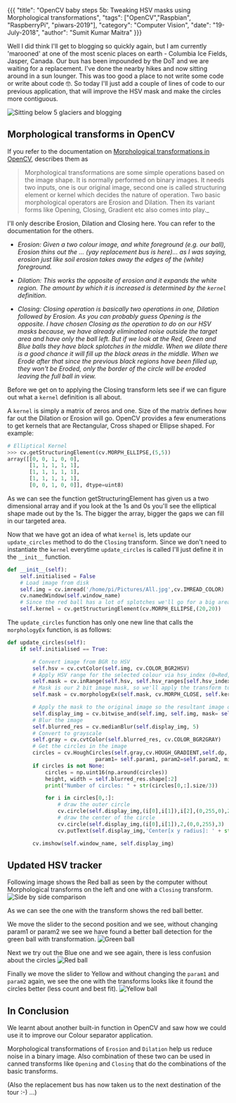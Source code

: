 {{{
  "title": "OpenCV baby steps 5b: Tweaking HSV masks using Morphological transformations",
  "tags": ["OpenCV","Raspbian", "RaspberryPi", "piwars-2019"],
  "category": "Computer Vision",
  "date": "19-July-2018",
  "author": "Sumit Kumar Maitra"
}}}

Well I did think I'll get to blogging so quickly again, but I am currently 'marooned' at one of the most scenic places on earth - Columbia Ice Fields, Jasper, Canada. Our bus has been impounded by the DoT and we are waiting for a replacement. I've done the nearby hikes and now sitting around in a sun lounger. This was too good a place to not write some code or write about code 🤓. So today I'll just add a couple of lines of code to our previous application, that will improve the HSV mask and make the circles more contiguous.

![Sitting below 5 glaciers and blogging](/posts/images/opencv/five-glaciers-columbia-ice-fields-jasper-canada.jpg)

## Morphological transforms in OpenCV
If you refer to the documentation on [Morphological transformations in OpenCV](https://docs.opencv.org/trunk/d9/d61/tutorial_py_morphological_ops.html), describes them as

> Morphological transformations are some simple operations based on the image shape. It is normally performed on binary images. It needs two inputs, one is our original image, second one is called structuring element or kernel which decides the nature of operation. Two basic morphological operators are Erosion and Dilation. Then its variant forms like Opening, Closing, Gradient etc also comes into play._

I'll only describe Erosion, Dilation and Closing here. You can refer to the documentation for the others.

 - *Erosion: Given a two colour image, and white foreground (e.g. our ball), Erosion thins out the ... (yay replacement bus is here)... as I was saying, erosion just like soil erosion takes away the edges of the (white) foreground.*

 - *Dilation: This works the opposite of erosion and it expands the white region. The amount by which it is increased is determined by the ```kernel``` definition.*

 - *Closing: Closing operation is basically two operations in one, Dilation followed by Erosion. As you can probably guess Opening is the opposite. I have chosen Closing as the operation to do on our HSV masks because, we have already eliminated noise outside the target area and have only the ball left. But if we look at the Red, Green and Blue balls they have black splotches in the middle. When we dilate there is a good chance it will fill up the black areas in the middle. When we Erode after that since the previous black regions have been filled up, they won't be Eroded, only the border of the circle will be eroded leaving the full ball in view.*


 Before we get on to applying the Closing transform lets see if we can figure out what a ```kernel``` definition is all about.

 A ```kernel``` is simply a matrix of zeros and one. Size of the matrix defines how far out the Dilation or Erosion will go. OpenCV provides a few enumerations to get kernels that are Rectangular, Cross shaped or Ellipse shaped. For example:

```python
# Elliptical Kernel
>>> cv.getStructuringElement(cv.MORPH_ELLIPSE,(5,5))
array([[0, 0, 1, 0, 0],
       [1, 1, 1, 1, 1],
       [1, 1, 1, 1, 1],
       [1, 1, 1, 1, 1],
       [0, 0, 1, 0, 0]], dtype=uint8)
```

As we can see the function getStructuringElement has given us a two dimensional array and if you look at the 1s and 0s you'll see the elliptical shape made out by the 1s. The bigger the array, bigger the gaps we can fill in our targeted area.

Now that we have got an idea of what ```kernel``` is, lets update our ```update_circles``` method to do the ```Closing``` transform. Since we don't need to instantiate the ```kernel``` everytime ```update_circles``` is called I'll just define it in the ```__init__``` function.

```python
def __init__(self):
    self.initialised = False
    # Load image from disk
    self.img = cv.imread('/home/pi/Pictures/All.jpg',cv.IMREAD_COLOR)
    cv.namedWindow(self.window_name)
    # Since the red ball has a lot of splotches we'll go for a big area
    self.kernel = cv.getStructuringElement(cv.MORPH_ELLIPSE,(20,20))
```

The ```update_circles``` function has only one new line that calls the ```morphologyEx``` function, is as follows:

```python
def update_circles(self):
    if self.initialised == True:

        # Convert image from BGR to HSV
        self.hsv = cv.cvtColor(self.img, cv.COLOR_BGR2HSV)
        # Apply HSV range for the selected colour via hsv_index (0=Red, 1=Green, 2=Blue, 3=Yellow)
        self.mask = cv.inRange(self.hsv, self.hsv_ranges[self.hsv_index][0], self.hsv_ranges[self.hsv_index][1])
        # Mask is our 2 bit image mask, so we'll apply the transform to it, before we merge it with the original img
        self.mask = cv.morphologyEx(self.mask, cv.MORPH_CLOSE, self.kernel)

        # Apply the mask to the original image so the resultant image only has the colour we are interested in
        self.display_img = cv.bitwise_and(self.img, self.img, mask= self.mask)
        # Blur the image
        self.blurred_res = cv.medianBlur(self.display_img, 5)
        # Convert to grayscale
        self.gray = cv.cvtColor(self.blurred_res, cv.COLOR_BGR2GRAY)
        # Get the circles in the image
        circles = cv.HoughCircles(self.gray,cv.HOUGH_GRADIENT,self.dp, self.min_dist,
                            param1= self.param1, param2=self.param2, minRadius=self.min_radius, maxRadius = self.max_radius)    
        if circles is not None:
            circles = np.uint16(np.around(circles))
            height, width = self.blurred_res.shape[:2]   
            print("Number of circles: " + str(circles[0,:].size/3))

            for i in circles[0,:]:
                # draw the outer circle
                cv.circle(self.display_img,(i[0],i[1]),i[2],(0,255,0),2)
                # draw the center of the circle
                cv.circle(self.display_img,(i[0],i[1]),2,(0,0,255),3)
                cv.putText(self.display_img,'Center[x y radius]: ' + str(i),(i[0]+10,i[1]+i[2]), self.font, 0.5, (200,255,155), 1, cv.LINE_AA)

        cv.imshow(self.window_name, self.display_img)
```

## Updated HSV tracker
Following image shows the Red ball as seen by the computer without Morphological transforms on the left and one with a ```Closing``` transform.
![Side by side comparison](/posts/images/opencv/step-5b-run-red-ball.jpg)

As we can see the one with the transform shows the red ball better.

We move the slider to the second position and we see, without changing param1 or param2 we see we have found a better ball detection for the green ball with transformation.
![Green ball](/posts/images/opencv/step-5b-run-green-ball.jpg)

Next we try out the Blue one and we see again, there is less confusion about the circles
![Red ball](/posts/images/opencv/step-5b-run-blue-ball.jpg)

Finally we move the slider to Yellow and without changing the ```param1``` and ```param2``` again, we see the one with the transforms looks like it found the circles better (less count and best fit).
![Yellow ball](/posts/images/opencv/step-5b-run-yellow-ball.jpg)


## In Conclusion
We learnt about another built-in function in OpenCV and saw how we could use it to improve our Colour separator application.

Morphological transformations of ```Erosion``` and ```Dilation``` help us reduce noise in a binary image. Also combination of these two can be used in canned transforms like ```Opening``` and ```Closing``` that do the combinations of the basic transforms.

(Also the replacement bus has now taken us to the next destination of the tour :-) ...)
